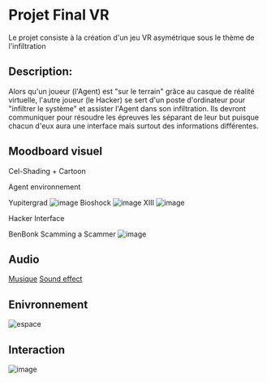 # Projet Final VR

Le projet consiste à la création d'un jeu VR asymétrique sous le thème de l'infiltration

## Description:
Alors qu'un joueur (l'Agent) est "sur le terrain" grâce au casque de réalité virtuelle, l'autre joueur (le Hacker) se sert d'un poste d'ordinateur pour "infiltrer le système" et assister l'Agent dans son infiltration. Ils devront communiquer pour résoudre les épreuves les séparant de leur but puisque chacun d'eux aura une interface mais surtout des informations différentes. 

## Moodboard visuel
Cel-Shading + Cartoon

Agent environnement

Yupitergrad
![image](https://github.com/RaphBarniques/projet-vr/assets/94623626/00bd7342-a358-4390-8264-e69f7b434630)
Bioshock
![image](https://github.com/RaphBarniques/projet-vr/assets/94623626/c7939195-00a5-4ed2-b4d2-3404da21b9fc)
XIII
![image](https://github.com/RaphBarniques/projet-vr/assets/94623626/89cea7ce-d310-42f3-9947-9a8d390b693e)


Hacker Interface

BenBonk Scamming a Scammer
![image](https://github.com/RaphBarniques/projet-vr/assets/94623626/924d0193-abd2-46a6-942a-b088d255df21)


## Audio
[Musique](https://youtu.be/qgCrJfKJzxU?si=PfIR99uE95eXwbJz)
[Sound effect](https://youtu.be/OOOm7jZicEg?si=0FtyFITP6Fif3zRG)

## Enivronnement
![espace](https://github.com/RaphBarniques/projet-vr/assets/94623626/b3c637ea-3fd0-409e-a107-d098558bc023)

## Interaction
![image](https://github.com/RaphBarniques/projet-vr/assets/94623626/7ae08b95-26d2-4f5a-b09c-2f8d5f18eb98)

